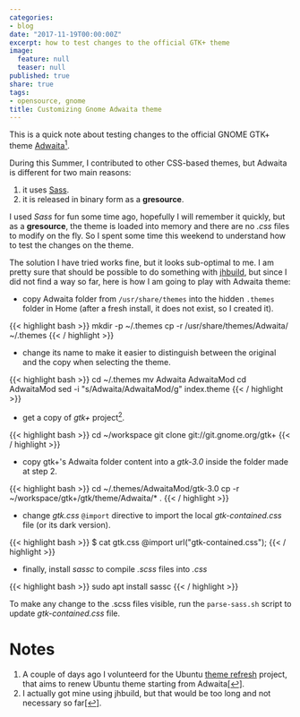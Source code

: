 ```yaml
---
categories:
- blog
date: "2017-11-19T00:00:00Z"
excerpt: how to test changes to the official GTK+ theme
image:
  feature: null
  teaser: null
published: true
share: true
tags:
- opensource, gnome
title: Customizing Gnome Adwaita theme
---
```


This is a quick note about testing changes to the official GNOME GTK+ theme [Adwaita](https://blog.gtk.org/2016/06/22/adwaita/)<a rel="nofollow" href="#footnote1" id="ref_footnote1"><sup>1</sup></a>.

During this Summer, I contributed to other CSS-based themes, but Adwaita is different for two main reasons:

1. it uses [Sass](http://sass-lang.com/).
2. it is released in binary form as a **gresource**.

I used *Sass* for fun some time ago, hopefully I will remember it quickly, but as a **gresource**, the theme is loaded into memory and there are no *.css* files to modify on the fly. So I spent some time this weekend to understand how to test the changes on the theme.  

The solution I have tried works fine, but it looks sub-optimal to me. I am pretty sure that should be possible to do something with [jhbuild](https://developer.gnome.org/jhbuild/stable/introduction.html.en), but since I did not find a way so far, here is how I am going to play with Adwaita theme:

* copy Adwaita folder from `/usr/share/themes` into the hidden `.themes` folder in Home (after a fresh install, it does not exist, so I created it).

{{< highlight bash >}}
mkdir -p ~/.themes
cp -r /usr/share/themes/Adwaita/ ~/.themes
{{< / highlight >}}

* change its name to make it easier to distinguish between the original and the copy when selecting the theme.

{{< highlight bash >}}
cd  ~/.themes
mv Adwaita AdwaitaMod
cd AdwaitaMod
sed -i "s/Adwaita/AdwaitaMod/g" index.theme
{{< / highlight >}}

* get a copy of *gtk+* project<a rel="nofollow" href="#footnote1" id="ref_footnote2"><sup>2</sup></a>.

{{< highlight bash >}}
cd ~/workspace
git clone git://git.gnome.org/gtk+
{{< / highlight >}}

* copy gtk+'s Adwaita folder content into a *gtk-3.0* inside the folder made at step 2.

{{< highlight bash >}}
cd ~/.themes/AdwaitaMod/gtk-3.0
cp -r ~/workspace/gtk+/gtk/theme/Adwaita/* .
{{< / highlight >}}

* change *gtk.css* `@import` directive to import the local *gtk-contained.css* file (or its dark version).

{{< highlight bash >}}
$ cat gtk.css
@import url("gtk-contained.css");
{{< / highlight >}}

* finally, install *sassc* to compile *.scss* files into *.css*

{{< highlight bash >}}
sudo apt install sassc
{{< / highlight >}}

To make any change to the .scss files visible, run the `parse-sass.sh` script to update *gtk-contained.css* file.


# Notes
1. A couple of days ago I volunteerd for the Ubuntu [theme refresh](https://community.ubuntu.com/t/call-for-participation-an-ubuntu-default-theme-lead-by-the-community/1545) project, that aims to renew Ubuntu theme starting from Adwaita<a rel="nofollow" href="#ref_footnote1" id="footnote1">[↩]</a>.
2. I actually got mine using jhbuild, but that would be too long and not necessary so far<a rel="nofollow" href="#ref_footnote2" id="footnote2">[↩]</a>.
